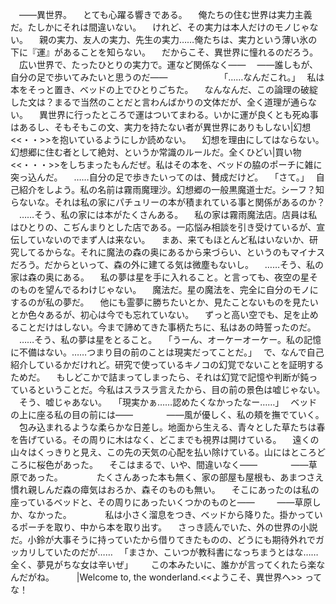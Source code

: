 　――異世界。
　とても心躍る響きである。
　俺たちの住む世界は実力主義だ。たしかにそれは間違いない。
　けれど、その実力は本人だけのモノじゃない。
　親の実力、友人の実力、先生の実力……俺たちは、実力という薄い氷の下に『運』があることを知らない。
　だからこそ、異世界に憧れるのだろう。
　広い世界で、たったひとりの実力で。運など関係なく――
　――誰しもが、自分の足で歩いてみたいと思うのだ――
　
　
　
　
　｢……なんだこれ。｣
　私は本をそっと置き、ベッドの上でひとりごちた。
　なんなんだ、この論理の破綻した文は？まるで当然のことだと言わんばかりの文体だが、全く道理が通らない。
　異世界に行ったところで運はついてまわる。いかに運が良くとも死ぬ事はあるし、そもそもこの文、実力を持たない者が異世界にありもしない|幻想<<・・>>を抱いているようにしか読めない。
　幻想を理由にしてはならない。幻想郷に住む者として絶対、というか常識のルールだ。全くひどい|買い物<<・・・>>をしちまったもんだぜ。私はその本を、ベッドの脇のポーチに雑に突っ込んだ。
　……自分の足で歩きたいってのは、賛成だけど。
　｢さて。｣
　自己紹介をしよう。私の名前は霧雨魔理沙。幻想郷の一般黒魔道士だ。シーフ？知らないな。それは私の家にパチュリーの本が積まれている事と関係があるのか？
　……そう、私の家には本がたくさんある。
　私の家は霧雨魔法店。店員は私はひとりの、こぢんまりとした店である。一応悩み相談を引き受けているが、宣伝していないのでまず人は来ない。
　まあ、来てもほとんど私はいないか、研究してるからな。それに魔法の森の奥にあるから来づらい、というのもマイナスだろう。だからといって、森の外に建てる気は微塵もないし。
　……そう、私の家は森の奥にある。
　私の夢は星を手に入れること。と言っても、夜空の星そのものを望んでるわけじゃない。
　魔法だ。星の魔法を、完全に自分のモノにするのが私の夢だ。
　他にも霊夢に勝ちたいとか、見たことないものを見たいとか色々あるが、初心は今でも忘れていない。
　ずっと高い空でも、足を止めることだけはしない。今まで諦めてきた事柄たちに、私はあの時誓ったのだ。
　……そう、私の夢は星をとること。
　｢うーん、オーケーオーケー。私の記憶に不備はない。……つまり目の前のことは現実だってことだ。｣
　で、なんで自己紹介しているかだけれど。研究で使っているキノコの幻覚でないことを証明するためだ。
　もしどこかで詰まってしまったら、それは幻覚で記憶や判断が鈍っているということだ。今私はスラスラ言えたから、目の前の景色は嘘じゃない。
　そう、嘘じゃあない。
　｢現実かぁ……認めたくなかったなー……｣
　ベッドの上に座る私の目の前には――
　
　
　――風が優しく、私の頬を撫でていく。
　包み込まれるような柔らかな日差し。地面から生える、青々とした草たちは春を告げている。その周りに木はなく、どこまでも視界は開けている。
　遠くの山々はくっきりと見え、この先の天気の心配を払い除けている。山にはところどころに桜色があった。
　そこはまるで、いや、間違いなく――
　
　
　――草原であった。
　
　
　たくさんあった本も無く、家の部屋も屋根も、あまつさえ慣れ親しんだ森の瘴気はおろか、森そのものも無い。
　そこにあったのは私の座っているベッドと、その周りにあったいくつかのものと――
　
　――草原しか、なかった。
　
　
　私は小さく溜息をつき、ベッドから降りた。掛かっているポーチを取り、中から本を取り出す。
　さっき読んでいた、外の世界の小説だ。小鈴が大事そうに持っていたから借りてきたものの、どうにも期待外れでガッカリしていたのだが……
　｢まさか、こいつが教科書になっちまうとはな……全く、夢見がちな女は辛いぜ｣
　
　この本みたいに、誰かが言ってくれたら楽なんだがね。
　
　|Welcome to, the wonderland.<<ようこそ、異世界へ>> ってな！
　
　
　
　
　
　
　
　
　